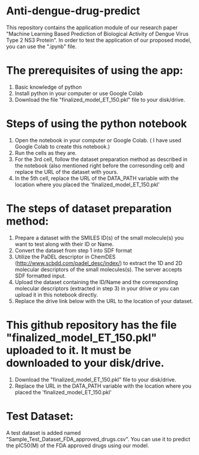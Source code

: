 # Anti-dengue-drug-predict
This repository contains the application module of our research paper "Machine Learning Based Prediction of Biological Activity of  Dengue Virus Type 2 NS3 Protein". In order to test the application of our proposed model, you can use the ".ipynb" file.

# The prerequisites of using the app:
1. Basic knowledge of python
2. Install python in your computer or use Google Colab
3. Download the file "finalized_model_ET_150.pkl" file to your disk/drive.

# Steps of using the python notebook
1. Open the notebook in your computer or Google Colab. ( I have used Google Colab to create this notebook.)
2. Run the cells as they are.
3.  For the 3rd cell, follow the dataset preparation method as described in the notebook (also mentioned right before the corresonding cell) and replace the URL of the dataset with yours.
4. In the 5th cell, replace the URL of the DATA_PATH variable with the location where you placed the 'finalized_model_ET_150.pkl'


# The steps of dataset preparation method:

1. Prepare a dataset with the SMILES ID(s) of the small molecule(s) you want to test along with their ID or Name.
2. Convert the dataset from step 1 into SDF format
3. Utilize the PaDEL descriptor in ChemDES (http://www.scbdd.com/padel_desc/index/) to extract the 1D and 2D molecular descriptors of the small molecules(s). The server accepts SDF formatted input.
4.   Upload the dataset containing the ID/Name and the corresponding molecular descriptors (extracted in step 3) in your drive or you can upload it in this notebook directly.
5. Replace the drive link below with the URL to the location of your dataset.


# This github repository has the file "finalized_model_ET_150.pkl" uploaded to it. It must be downloaded to your disk/drive. 
1.   Download the "finalized_model_ET_150.pkl" file to your disk/drive.
2.   Replace the URL in the DATA_PATH variable with the location where you placed the 'finalized_model_ET_150.pkl'

# Test Dataset:
A test dataset is added named "Sample_Test_Dataset_FDA_approved_drugs.csv". You can use it to predict the pIC50(M) of the FDA approved drugs using our model.
